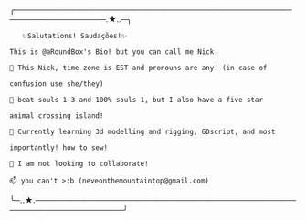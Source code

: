 ╭──────────────────────────────────────────────────────────────────.★..─╮
      
       ✨Salutations! Saudações!✨
    
    This is @aRoundBox's Bio! but you can call me Nick.
   
    👋 This Nick, time zone is EST and pronouns are any! (in case of
    
    confusion use she/they)
    
    👀 beat souls 1-3 and 100% souls 1, but I also have a five star
    
    animal crossing island!
   
    🌱 Currently learning 3d modelling and rigging, GDscript, and most
    
    importantly! how to sew! 
    
    💞️ I am not looking to collaborate!
    
    📫 you can't >:b (neveonthemountaintop@gmail.com)
    
╰─..★.──────────────────────────────────────────────────────────────────╯
